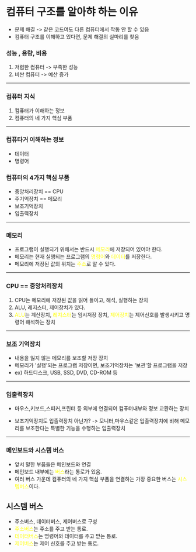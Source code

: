 # 컴퓨터 구조를 알아햐 하는 이유

- 문제 해결 -> 같은 코드여도 다른 컴퓨터에서 작동 안 할 수 있음
- 컴퓨터 구조를 이해하고 있다면, 문제 해결의 실마리를 찾음

### 성능 , 용량, 비용

1. 저렴한 컴퓨터 -> 부족한 성능
2. 비싼 컴퓨터 -> 예산 증가

---

### 컴퓨터 지식

1. 컴퓨터가 이해하는 정보
2. 컴퓨터의 네 가지 핵심 부품

---

### 컴퓨타거 이해하는 정보

- 데이터
- 명령어

### 컴퓨터의 4가지 핵심 부품

- 중앙처리장치 == CPU
- 주기억장치 == 메모리
- 보조기억장치
- 입출력장치

---

### 메모리

- 프로그램이 실행되기 위해서는 반드시 <span style="color: yellow;">메모리</span>에 저장되어 있어야 한다.
- 메모리는 현재 실행되는 프로그램의 <span style="color: yellow;">명령어</span>와 <span style="color: yellow;">데이터</span>를 저장한다.
- 메모리에 저장된 값의 위치는 <span style="color: yellow;">주소</span>로 알 수 있다.

---

### CPU == 중앙처리장치

1. CPU는 메모리에 저장된 값을 읽어 들이고, 해석, 실행하는 장치
2. ALU, 레지스터, 제어장치가 있다.
3. <span style="color: yellow;">ALU</span>는 계산장치, <span style="color: yellow;">레지스터</span>는 임시저장 장치, <span style="color: yellow;">제어장치</span>는 제어신호를 발생시키고 명령어 해석하는 장치

---

### 보조 기억장치

- 내용을 잃지 않는 메모리를 보조할 저장 장치
- 메모리가 '실행'되는 프로그램 저장이면, 보조기억장치는 '보관'할 프로그램을 저장
- ex) 하드디스크, USB, SSD, DVD, CD-ROM 등

---

### 입출력장치

- 마우스,키보드,스피커,프린터 등 외부에 연결되어 컴퓨터내부와 정보 교환하는 장치

- 보조기억장치도 입출력장치 아닌가? -> 모니터,마우스같은 입출력장치에 비해 메모리를 보조한다는 특별한 기능을 수행하는 입출력장치

---

### 메인보드와 시스템 버스

- 앞서 말한 부품들은 메인보드와 연결
- 메인보드 내부에는 <span style="color: yellow;">버스</span>라는 통로가 있음.
- 여러 버스 가운데 컴퓨터의 네 가지 핵심 부품을 연결하는 가장 중요한 버스는 <span style="color: yellow;">시스템버스</span>이다.

## 시스템 버스

- 주소버스, 데이터버스, 제어버스로 구성
- <span style="color: yellow;">주소버스</span>는 주소를 주고 받는 통로.
- <span style="color: yellow;">데이터버스</span>는 명령어와 데이터를 주고 받는 통로.
- <span style="color: yellow;">제어버스</span>는 제어 신호를 주고 받는 통로.
